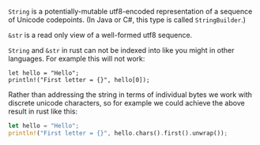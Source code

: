 `String` is a potentially-mutable utf8-encoded representation of a sequence of Unicode codepoints. (In Java or C#, this type is called `StringBuilder`.)

`&str` is a read only view of a well-formed utf8 sequence.

`String` and `&str` in rust can not be indexed into like you might in other languages.
For example this will not work:

```rust,invalid
let hello = "Hello";
println!("First letter = {}", hello[0]);
```

Rather than addressing the string in terms of individual bytes we work with discrete unicode characters,
so for example we could achieve the above result in rust like this:

```rust
let hello = "Hello";
println!("First letter = {}", hello.chars().first().unwrap());
```
